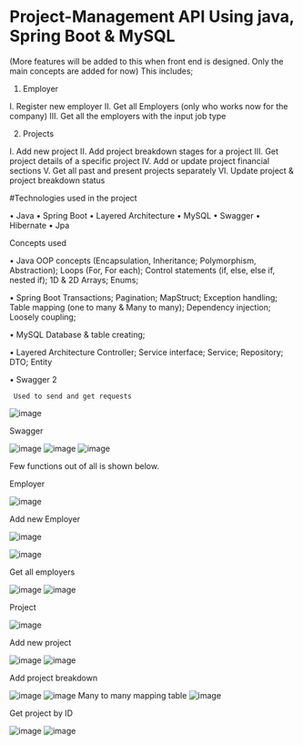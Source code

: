# Project-Management API Using java, Spring Boot & MySQL
 
 (More features will be added to this when front end is designed. Only the main concepts are added for now)
This includes;
1.	Employer

I.	Register new employer
II.	Get all Employers (only who works now for the company)
III.	Get all the employers with the input job type

2.	Projects

I.	Add new project
II.	Add project breakdown stages for a project
III.	Get project details of a specific project
IV.	Add or update project financial  sections
V.	Get all past and present projects separately
VI.	Update project & project breakdown status 


#Technologies used in the project

•	Java 
•	Spring Boot
•	Layered Architecture
•	MySQL
•	Swagger
•	Hibernate
•	Jpa

Concepts used

•	Java
OOP concepts (Encapsulation, Inheritance; Polymorphism, Abstraction); Loops (For, For each); Control statements (if, else, else if, nested if); 1D & 2D Arrays; Enums;

•	Spring Boot
Transactions; Pagination; MapStruct; Exception handling; Table mapping (one to many & Many to many);
Dependency injection; Loosely coupling;

•	MySQL
     Database & table creating; 
     
•	Layered Architecture
     Controller; Service interface; Service; Repository; DTO; Entity
     
•	Swagger 2


     Used to send and get requests
     
 ![image](https://github.com/NuwanSKar/Project-Management-API/assets/126737598/2a301572-efa6-4cf7-919e-2f17850f9d11)
 
Swagger

![image](https://github.com/NuwanSKar/Project-Management-API/assets/126737598/ce38ae9d-88c7-477b-b759-3faae9e4da35)
![image](https://github.com/NuwanSKar/Project-Management-API/assets/126737598/f2c8a9eb-e442-4b83-b367-1b8a5d8ff0b9)
![image](https://github.com/NuwanSKar/Project-Management-API/assets/126737598/3d65e454-39b2-445d-ba38-fe16569e236a)

Few functions out of all is shown below.

Employer

![image](https://github.com/NuwanSKar/Project-Management-API/assets/126737598/292143f4-d989-4fb5-a004-808f7dc4e4f2)

Add new Employer

![image](https://github.com/NuwanSKar/Project-Management-API/assets/126737598/9455f8a9-7441-46f8-ad59-81c4e9febc6b)

![image](https://github.com/NuwanSKar/Project-Management-API/assets/126737598/e899404b-e143-4821-879f-098e516d57a2)

Get all employers

![image](https://github.com/NuwanSKar/Project-Management-API/assets/126737598/aeaa4234-6028-4eec-bcdb-f1314d047de7)
![image](https://github.com/NuwanSKar/Project-Management-API/assets/126737598/11974340-1225-45f9-9326-52618afbec25)

Project

![image](https://github.com/NuwanSKar/Project-Management-API/assets/126737598/233099b1-11b5-460e-886c-a30b0bd02122)

Add new project

![image](https://github.com/NuwanSKar/Project-Management-API/assets/126737598/320c9f7d-16bc-44ed-9b79-0ace5321b5da)
![image](https://github.com/NuwanSKar/Project-Management-API/assets/126737598/ede4d813-161f-4021-8ba0-2a9f731c10c5)

Add project breakdown

![image](https://github.com/NuwanSKar/Project-Management-API/assets/126737598/cc695bb3-f305-490d-bfd2-e947828346f3)
![image](https://github.com/NuwanSKar/Project-Management-API/assets/126737598/96ad55b2-3b1b-43a8-962d-362f45af2994)
Many to many mapping table
![image](https://github.com/NuwanSKar/Project-Management-API/assets/126737598/a563b86c-64d3-4e0a-98de-08040274b29f)

Get project by ID

![image](https://github.com/NuwanSKar/Project-Management-API/assets/126737598/f05ec8d1-e748-4ae9-9982-a0e40c6f88ae)
![image](https://github.com/NuwanSKar/Project-Management-API/assets/126737598/4c55914b-fd83-4eb0-8ec4-98f9ab30f18c)



